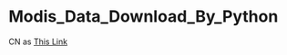 # Modis_Data_Download_By_Python  

CN as <a href ="https://zhuanlan.zhihu.com/p/70627298"> This Link </a>
